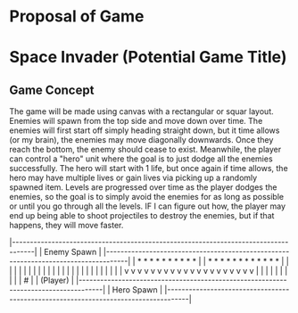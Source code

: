 # Proposal of Game

# Space Invader (Potential Game Title)

## Game Concept

The game will be made using canvas with a rectangular or squar layout. Enemies will spawn from the top side and move down over time. The enemies will first start off simply heading straight down, but it time allows (or my brain), the enemies may move diagonally downwards. Once they reach the bottom, the enemy should cease to exist. Meanwhile, the player can control a "hero" unit where the goal is to just dodge all the enemies successfully. The hero will start with 1 life, but once again if time allows, the hero may have multiple lives or gain lives via picking up a randomly spawned item. Levels are progressed over time as the player dodges the enemies, so the goal is to simply avoid the enemies for as long as possible or until you go through all the levels. IF I can figure out how, the player may end up being able to shoot projectiles to destroy the enemies, but if that happens, they will move faster.

|------------------------------------------------------------------------------------|
|                                   Enemy Spawn                                      |
|------------------------------------------------------------------------------------|
|    *        *         *          *        *    *      *     *         *         *  |
| *      *     *        *          *   *       *           *        *     *   *   *  |
|                                                                                    |
|   |   |   |   |   |   |   |   |   |   |   |   |   |   |   |   |   |   |   |   |    |
|   v   v   v   v   v   v   v   v   v   v   v   v   v   v   v   v   v   v   v   v    |
|                                                                                    |
|                                                                                    |
|                                                                                    |
|                                                                                    |
|                                       #                                            |
|                                   (Player)                                         |
|------------------------------------------------------------------------------------|
|                                   Hero Spawn                                       |
|------------------------------------------------------------------------------------|